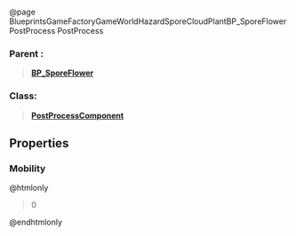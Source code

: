 @page BlueprintsGameFactoryGameWorldHazardSporeCloudPlantBP_SporeFlowerPostProcess PostProcess
### Parent :
<b><a href="_blueprints_game_factory_game_world_hazard_spore_cloud_plant_b_p__spore_flower.html"><blockquote>BP_SporeFlower</blockquote></a></b>
### Class:
<b><a href="_class_script_post_process_component.html"><blockquote>PostProcessComponent</blockquote></a></b>
## Properties
### Mobility
@htmlonly
<blockquote>0</blockquote>
@endhtmlonly

